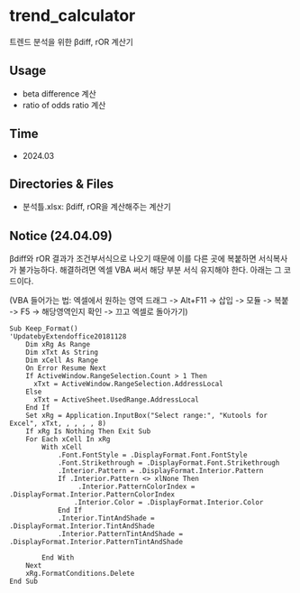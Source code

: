 # trend_calculator
트렌드 분석을 위한 βdiff, rOR 계산기

## Usage
* beta difference 계산
* ratio of odds ratio 계산

## Time
* 2024.03

## Directories & Files
* 분석틀.xlsx: βdiff, rOR을 계산해주는 계산기

## Notice (24.04.09)
βdiff와 rOR 결과가 조건부서식으로 나오기 때문에 이를 다른 곳에 복붙하면 서식복사가 불가능하다. 해결하려면 엑셀 VBA 써서 해당 부분 서식 유지해야 한다. 아래는 그 코드이다.

(VBA 들어가는 법: 엑셀에서 원하는 영역 드래그 -> Alt+F11 -> 삽입 -> 모듈 -> 복붙 -> F5 -> 해당영역인지 확인 -> 끄고 엑셀로 돌아가기)
```
Sub Keep_Format()
'UpdatebyExtendoffice20181128
    Dim xRg As Range
    Dim xTxt As String
    Dim xCell As Range
    On Error Resume Next
    If ActiveWindow.RangeSelection.Count > 1 Then
      xTxt = ActiveWindow.RangeSelection.AddressLocal
    Else
      xTxt = ActiveSheet.UsedRange.AddressLocal
    End If
    Set xRg = Application.InputBox("Select range:", "Kutools for Excel", xTxt, , , , , 8)
    If xRg Is Nothing Then Exit Sub
    For Each xCell In xRg
        With xCell
            .Font.FontStyle = .DisplayFormat.Font.FontStyle
            .Font.Strikethrough = .DisplayFormat.Font.Strikethrough
            .Interior.Pattern = .DisplayFormat.Interior.Pattern
            If .Interior.Pattern <> xlNone Then
                 .Interior.PatternColorIndex = .DisplayFormat.Interior.PatternColorIndex
                .Interior.Color = .DisplayFormat.Interior.Color
            End If
            .Interior.TintAndShade = .DisplayFormat.Interior.TintAndShade
            .Interior.PatternTintAndShade = .DisplayFormat.Interior.PatternTintAndShade

        End With
    Next
    xRg.FormatConditions.Delete
End Sub
```


